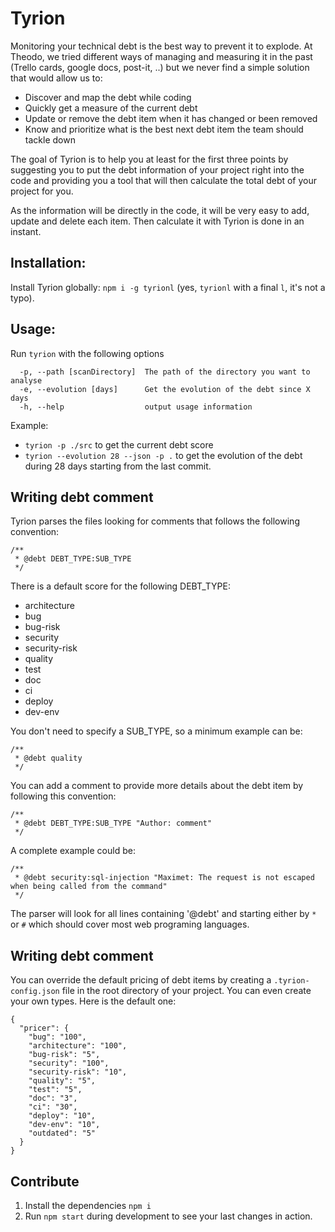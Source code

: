 # Tyrion

Monitoring your technical debt is the best way to prevent it to explode. At Theodo, we tried different ways of managing and measuring it in the past
(Trello cards, google docs, post-it, ..) but we never find a simple solution that would allow us to:

* Discover and map the debt while coding
* Quickly get a measure of the current debt
* Update or remove the debt item when it has changed or been removed
* Know and prioritize what is the best next debt item the team should tackle down

The goal of Tyrion is to help you at least for the first three points by suggesting you to put the debt information of your project right into the code and providing you a 
tool that will then calculate the total debt of your project for you.

As the information will be directly in the code, it will be very easy to add, update and delete each item. Then calculate it with Tyrion is done in an instant.

## Installation:

Install Tyrion globally: `npm i -g tyrionl` (yes, `tyrionl` with a final `l`, it's not a typo).

## Usage:

Run `tyrion` with the following options

````
  -p, --path [scanDirectory]  The path of the directory you want to analyse
  -e, --evolution [days]      Get the evolution of the debt since X days
  -h, --help                  output usage information
````

Example:

- `tyrion -p ./src` to get the current debt score
- `tyrion --evolution 28 --json -p .` to get the evolution of the debt during 28 days starting from the last commit.

## Writing debt comment

Tyrion parses the files looking for comments that follows the following convention:

````
/**
 * @debt DEBT_TYPE:SUB_TYPE
 */
````
There is a default score for the following DEBT_TYPE:

* architecture
* bug
* bug-risk
* security
* security-risk
* quality
* test
* doc
* ci
* deploy
* dev-env

You don't need to specify a SUB_TYPE, so a minimum example can be:
````
/**
 * @debt quality
 */
````

You can add a comment to provide more details about the debt item by following this convention:

````
/**
 * @debt DEBT_TYPE:SUB_TYPE "Author: comment"
 */
````

A complete example could be:
````
/**
 * @debt security:sql-injection "Maximet: The request is not escaped when being called from the command"
 */
````

The parser will look for all lines containing '@debt' and starting either by `*` or `#` which should cover most web programing languages.

## Writing debt comment

You can override the default pricing of debt items by creating a `.tyrion-config.json` file in the root directory of your project. You can even create your own types. Here is the default one:
````
{
  "pricer": {
    "bug": "100",
    "architecture": "100",
    "bug-risk": "5",
    "security": "100",
    "security-risk": "10",
    "quality": "5",
    "test": "5",
    "doc": "3",
    "ci": "30",
    "deploy": "10",
    "dev-env": "10",
    "outdated": "5"
  }
}
````

## Contribute

1. Install the dependencies `npm i`
2. Run `npm start` during development to see your last changes in action.
